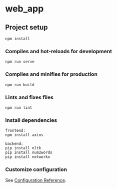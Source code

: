 # web_app

## Project setup
```
npm install
```

### Compiles and hot-reloads for development
```
npm run serve
```

### Compiles and minifies for production
```
npm run build
```

### Lints and fixes files
```
npm run lint
```

### Install dependencies
```
frontend:
npm install axios

backend:
pip install nltk
pip install num2words
pip install networkx
```

### Customize configuration
See [Configuration Reference](https://cli.vuejs.org/config/).
